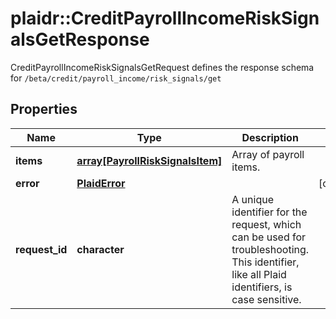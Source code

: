 # plaidr::CreditPayrollIncomeRiskSignalsGetResponse

CreditPayrollIncomeRiskSignalsGetRequest defines the response schema for `/beta/credit/payroll_income/risk_signals/get`

## Properties
Name | Type | Description | Notes
------------ | ------------- | ------------- | -------------
**items** | [**array[PayrollRiskSignalsItem]**](PayrollRiskSignalsItem.md) | Array of payroll items. | 
**error** | [**PlaidError**](PlaidError.md) |  | [optional] 
**request_id** | **character** | A unique identifier for the request, which can be used for troubleshooting. This identifier, like all Plaid identifiers, is case sensitive. | 


